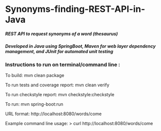 # Synonyms-finding-REST-API-in-Java

##### REST API to request synonyms of a word (thesaurus)

##### Developed in Java using SpringBoot, Maven for web layer dependency management, and JUnit for automated unit testing

### Instructions to run on terminal/command line : 

To build:
  mvn clean package

To run tests and coverage report:
  mvn clean verify

To run checkstyle report:
  mvn checkstyle:checkstyle

To run:
  mvn spring-boot:run

URL format:
    http://<i></i>localhost:8080/words/come

Example command line usage:
    > curl http://<i></i>localhost:8080/words/come

